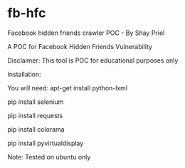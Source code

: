 fb-hfc
======

Facebook hidden friends crawler POC - By Shay Priel

A POC for Facebook Hidden Friends Vulnerability

Disclaimer: This tool is POC for educational purposes only



Installation:

You will need:
apt-get install python-lxml

pip install selenium

pip install requests

pip install colorama

pip install pyvirtualdisplay

Note: Tested on ubuntu only

